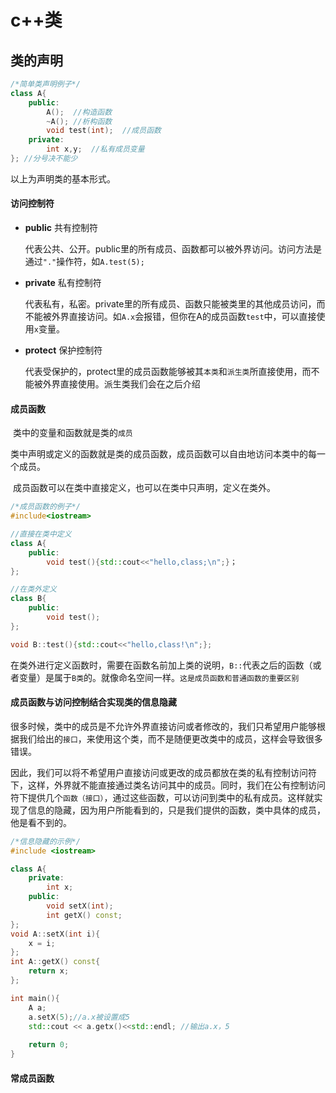 # c++类

## 类的声明

```C++
/*简单类声明例子*/
class A{
    public:
    	A();  //构造函数
    	~A(); //析构函数	
    	void test(int);  //成员函数
    private:
    	int x,y;  //私有成员变量
}; //分号决不能少
```

以上为声明类的基本形式。

#### 访问控制符

* **public** 共有控制符

  代表公共、公开。public里的所有成员、函数都可以被外界访问。访问方法是通过`"."`操作符，如`A.test(5);`

* **private** 私有控制符

  代表私有，私密。private里的所有成员、函数只能被类里的其他成员访问，而不能被外界直接访问。如`A.x`会报错，但你在A的成员函数`test`中，可以直接使用`x`变量。

* **protect** 保护控制符

  代表受保护的，protect里的成员函数能够被其`本类`和`派生类`所直接使用，而不能被外界直接使用。派生类我们会在之后介绍

  

#### 成员函数

​	类中的变量和函数就是类的`成员`

​	类中声明或定义的函数就是类的成员函数，成员函数可以自由地访问本类中的每一个成员。

​	成员函数可以在类中直接定义，也可以在类中只声明，定义在类外。

```C++
/*成员函数的例子*/
#include<iostream>

//直接在类中定义
class A{
    public:
    	void test(){std::cout<<"hello,class;\n";}；   
};

//在类外定义
class B{
    public:
    	void test();   
};

void B::test(){std::cout<<"hello,class!\n";};
```

在类外进行定义函数时，需要在函数名前加上类的说明，`B::`代表之后的函数（或者变量）是属于`B类`的。就像命名空间一样。`这是成员函数和普通函数的重要区别`



#### 成员函数与访问控制结合实现类的信息隐藏

​	很多时候，类中的成员是不允许外界直接访问或者修改的，我们只希望用户能够根据我们给出的`接口`，来使用这个类，而不是随便更改类中的成员，这样会导致很多错误。

​	因此，我们可以将不希望用户直接访问或更改的成员都放在类的私有控制访问符下，这样，外界就不能直接通过类名访问其中的成员。同时，我们在公有控制访问符下提供几个`函数（接口）`，通过这些函数，可以访问到类中的私有成员。这样就实现了信息的隐藏，因为用户所能看到的，只是我们提供的函数，类中具体的成员，他是看不到的。

```C++
/*信息隐藏的示例*/
#include <iostream>

class A{
	private:
    	int x;
    public:
        void setX(int);
        int getX() const;
};
void A::setX(int i){
    x = i;
};
int A::getX() const{
    return x;
};

int main(){
    A a;
    a.setX(5);//a.x被设置成5
    std::cout << a.getx()<<std::endl; //输出a.x，5
    
    return 0;
}
```



#### 常成员函数

